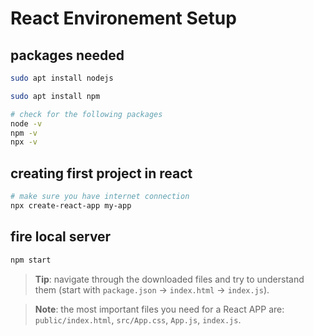 # React Environement Setup

## packages needed

```bash
sudo apt install nodejs
```
```bash
sudo apt install npm
```

```bash
# check for the following packages
node -v
npm -v
npx -v
```

## creating first project in react

```bash
# make sure you have internet connection
npx create-react-app my-app 
```

## fire local server

```bash
npm start
```

> **Tip**: navigate through the downloaded files and try to understand them (start with `package.json` -> `index.html` -> `index.js`).

> **Note**: the most important files you need for a React APP are: `public/index.html`, `src/App.css`, `App.js`, `index.js`.

